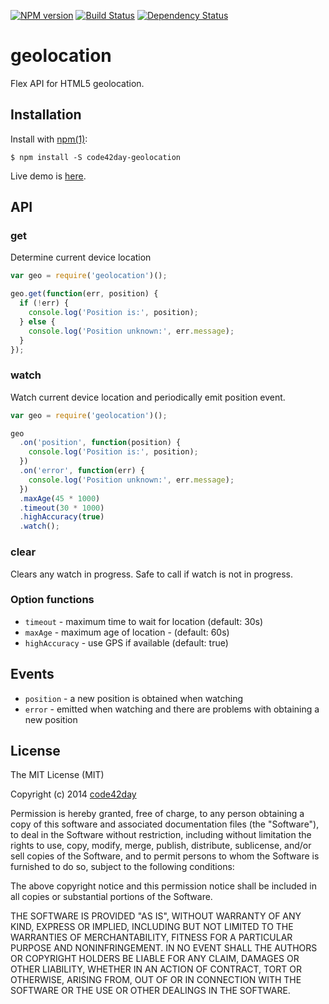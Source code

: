 [![NPM version][npm-image]][npm-url]
[![Build Status][travis-image]][travis-url]
[![Dependency Status][gemnasium-image]][gemnasium-url]

# geolocation

  Flex API for HTML5 geolocation.

## Installation

  Install with [npm(1)](https://npmjs.com):

    $ npm install -S code42day-geolocation

  Live demo is [here](https://code42day.github.io/geolocation/).

## API

### get

Determine current device location

```javascript
var geo = require('geolocation')();

geo.get(function(err, position) {
  if (!err) {
    console.log('Position is:', position);
  } else {
    console.log('Position unknown:', err.message);
  }
});

```

### watch

Watch current device location and periodically emit position event.

```javascript
var geo = require('geolocation')();

geo
  .on('position', function(position) {
    console.log('Position is:', position);
  })
  .on('error', function(err) {
    console.log('Position unknown:', err.message);
  })
  .maxAge(45 * 1000)
  .timeout(30 * 1000)
  .highAccuracy(true)
  .watch();

```

### clear

Clears any watch in progress. Safe to call if watch is not in progress.

### Option functions

- `timeout` - maximum time to wait for location (default: 30s)
- `maxAge` - maximum age of location - (default: 60s)
- `highAccuracy` - use GPS if available (default: true)

## Events

- `position` - a new position is obtained when watching
- `error` - emitted when watching and there are problems with obtaining a new position

## License

  The MIT License (MIT)

  Copyright (c) 2014 [code42day]

  Permission is hereby granted, free of charge, to any person obtaining a copy
  of this software and associated documentation files (the "Software"), to deal
  in the Software without restriction, including without limitation the rights
  to use, copy, modify, merge, publish, distribute, sublicense, and/or sell
  copies of the Software, and to permit persons to whom the Software is
  furnished to do so, subject to the following conditions:

  The above copyright notice and this permission notice shall be included in
  all copies or substantial portions of the Software.

  THE SOFTWARE IS PROVIDED "AS IS", WITHOUT WARRANTY OF ANY KIND, EXPRESS OR
  IMPLIED, INCLUDING BUT NOT LIMITED TO THE WARRANTIES OF MERCHANTABILITY,
  FITNESS FOR A PARTICULAR PURPOSE AND NONINFRINGEMENT. IN NO EVENT SHALL THE
  AUTHORS OR COPYRIGHT HOLDERS BE LIABLE FOR ANY CLAIM, DAMAGES OR OTHER
  LIABILITY, WHETHER IN AN ACTION OF CONTRACT, TORT OR OTHERWISE, ARISING FROM,
  OUT OF OR IN CONNECTION WITH THE SOFTWARE OR THE USE OR OTHER DEALINGS IN
  THE SOFTWARE.

[code42day]: http://code42day.com

[npm-image]: https://img.shields.io/npm/v/code42day-geolocation.svg
[npm-url]: https://npmjs.org/package/code42day-geolocation

[travis-url]: https://travis-ci.org/code42day/geolocation
[travis-image]: https://img.shields.io/travis/code42day/geolocation.svg

[gemnasium-image]: https://img.shields.io/gemnasium/code42day/geolocation.svg
[gemnasium-url]: https://gemnasium.com/code42day/geolocation
